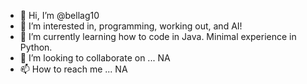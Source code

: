 - 👋 Hi, I’m @bellag10
- 👀 I’m interested in, programming, working out, and AI!
- 🌱 I’m currently learning how to code in Java. Minimal experience in Python. 
- 💞️ I’m looking to collaborate on ... NA
- 📫 How to reach me ... NA

<!---
bellag10/bellag10 is a ✨ special ✨ repository because its `README.md` (this file) appears on your GitHub profile.
You can click the Preview link to take a look at your changes.
--->
